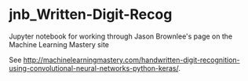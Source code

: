 # jnb_Written-Digit-Recog
Jupyter notebook for working through Jason Brownlee's page on the Machine Learning Mastery site

See http://machinelearningmastery.com/handwritten-digit-recognition-using-convolutional-neural-networks-python-keras/.
